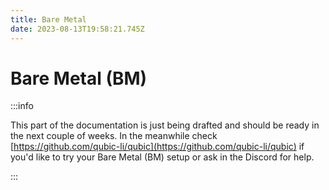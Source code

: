 ```yaml
---
title: Bare Metal
date: 2023-08-13T19:58:21.745Z
---
```


# Bare Metal (BM)

:::info

This part of the documentation is just being drafted and should be ready in the next couple of weeks. In the meanwhile check [https://github.com/qubic-li/qubic](https://github.com/qubic-li/qubic) if you'd like to try your Bare Metal (BM) setup or ask in the Discord for help.

:::